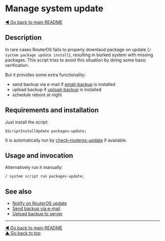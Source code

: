 Manage system update
====================

[◀ Go back to main README](../README.md)

Description
-----------

In rare cases RouterOS fails to properly downlaod package on update
(`/ system package update install`), resulting in borked system with missing
packages. This script tries to avoid this situation by doing some basic
verification.

But it provides some extra functionality:

* send backup via e-mail if [email-backup](email-backup.md) is installed
* upload backup if [upload-backup](upload-backup.md) is installed
* schedule reboot at night

Requirements and installation
-----------------------------

Just install the script:

    $ScriptInstallUpdate packages-update;

It is automatically run by [check-routeros-update](check-routeros-update.md)
if available.

Usage and invocation
--------------------

Alternatively run it manually:

    / system script run packages-update;

See also
--------

* [Notify on RouterOS update](check-routeros-update.md)
* [Send backup via e-mail](email-backup.md)
* [Upload backup to server](upload-backup.md)

---
[◀ Go back to main README](../README.md)  
[▲ Go back to top](#top)
